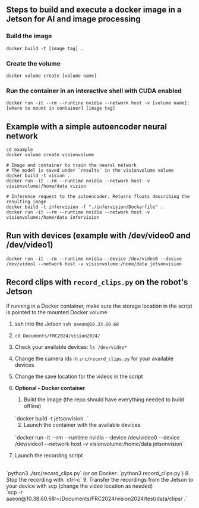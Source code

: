 ## Steps to build and execute a docker image in a Jetson for AI and image processing

### Build the image
`docker build -t [image tag] .`

### Create the volume
`docker volume create [volume name]`

### Run the container in an interactive shell with CUDA enabled
`docker run -it --rm --runtine nvidia --network host -v [volume name]:[where to mount in container] [image tag]`

## Example with a simple autoencoder neural network

```
cd example
docker volume create visionvolume

# Image and container to train the neural network
# The model is saved under `results` in the visionvolume volume
docker build -t vision .
docker run -it --rm --runtime nvidia --network host -v visionvolume:/home/data vision

# Inference request to the autoencoder. Returns floats describing the resulting image
docker build -t infervision -f "./infervision/Dockerfile" .
docker run -it --rm --runtime nvidia --network host -v visionvolume:/home/data infervision
```

## Run with devices (example with /dev/video0 and /dev/video1)
`docker run -it --rm --runtime nvidia --device /dev/video0 --device /dev/video1 --network host -v visionvolume:/home/data jetsonvision`


## Record clips with `record_clips.py` on the robot's Jetson
If running in a Docker container, make sure the storage location in the script is pointed to the mounted Docker volume

1. ssh into the Jetson `ssh aaeon@10.33.60.68`
2. `cd Documents/FRC2024/vision2024/`
3. Check your available devices: `ls /dev/video*`
4. Change the camera ids in `src/record_clips.py` for your available devices
5. Change the save location for the videos in the script
6. **Optional - Docker container**
    1. Build the image (the repo should have everything needed to build offline)
    <br />
    `docker build -t jetsonvision .`

    2. Launch the container with the available devices
    <br />
    `docker run -it --rm --runtime nvidia --device /dev/video0 --device /dev/video1 --network host -v visionvolume:/home/data jetsonvision`
7. Launch the recording script
  <br />
  `python3 ./src/record_clips.py` (or on Docker: `python3 record_clips.py`)
8. Stop the recording with `ctrl-c`
9. Transfer the recordings from the Jetson to your device with scp (change the video location as needed)
  <br />
  `scp -r aaeon@10.38.60.68:~/Documents/FRC2024/vision2024/test/data/clips/ .`